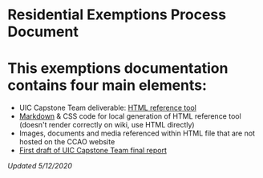 # Residential Exemptions Process Document

# This exemptions documentation contains four main elements:

 * UIC Capstone Team deliverable: [HTML reference tool](exemptions/exem_process.html)
 * [Markdown](exemptions/exem_process.md) & CSS code for local generation of HTML reference tool (doesn't render correctly on wiki, use HTML directly)
 * Images, documents and media referenced within HTML file that are not hosted on the CCAO website
 * [First draft of UIC Capstone Team final report](exemptions/capstone/capstone_final_report.pdf)

*Updated 5/12/2020*

